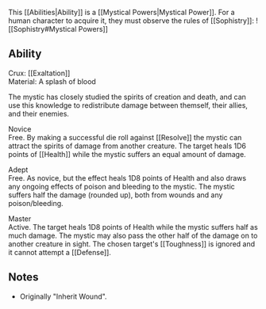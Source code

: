 This [[Abilities|Ability]] is a [[Mystical Powers|Mystical Power]]. For a human character to acquire it, they must observe the rules of [[Sophistry]]:
![[Sophistry#Mystical Powers]]
## Ability
Crux: [[Exaltation]]<br>Material: A splash of blood

The mystic has closely studied the spirits of creation and death, and can use this knowledge to redistribute damage between themself, their allies, and their enemies.

Novice<br>Free. By making a successful die roll against [[Resolve]] the mystic can attract the spirits of damage from another creature. The target heals 1D6 points of [[Health]] while the mystic suffers an equal amount of damage.

Adept<br>Free. As novice, but the effect heals 1D8 points of Health and also draws any ongoing effects of poison and bleeding to the mystic. The mystic suffers half the damage (rounded up), both from wounds and any poison/bleeding.

Master<br>Active. The target heals 1D8 points of Health while the mystic suffers half as much damage. The mystic may also pass the other half of the damage on to another creature in sight. The chosen target's [[Toughness]] is ignored and it cannot attempt a [[Defense]].
## Notes
* Originally "Inherit Wound".